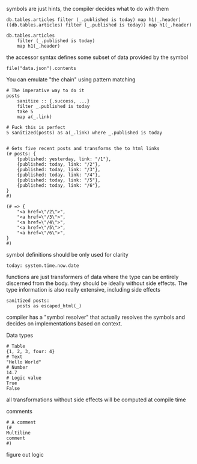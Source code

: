symbols are just hints, the compiler decides what to do with them

```
db.tables.articles filter (_.published is today) map h1(_.header)
((db.tables.articles) filter (_.published is today)) map h1(_.header)

db.tables.articles
    filter (_.published is today)
    map h1(_.header)
```

the accessor syntax defines some subset of data provided by the symbol
```
file("data.json").contents
```

You can emulate "the chain" using pattern matching
```
# The imperative way to do it
posts
    sanitize :: {.success, ...}
    filter _.published is today
    take 5
    map a(_.link)

# Fuck this is perfect
5 sanitized(posts) as a(_.link) where _.published is today


# Gets five recent posts and transforms the to html links
(# posts: {
    {published: yesterday, link: "/1"},
    {published: today, link: "/2"},
    {published: today, link: "/3"},
    {published: today, link: "/4"},
    {published: today, link: "/5"},
    {published: today, link: "/6"},
}
#)

(# => {
    "<a href=\"/2\">",
    "<a href=\"/3\">",
    "<a href=\"/4\">",
    "<a href=\"/5\">",
    "<a href=\"/6\">",
}
#)
```
symbol definitions should be only used for clarity
```
today: system.time.now.date
```
functions are just transformers of data where the type can be entirely discerned from the body.
they should be ideally without side effects. The type information is also really extensive, including side effects
```
sanitized posts:
    posts as escaped_html(_)
```
compiler has a "symbol resolver" that actually resolves the symbols and decides on implementations based on context.

Data types
```
# Table
{1, 2, 3, four: 4}
# Text
"Hello World"
# Number
14.7
# Logic value
True
False

```

all transformations without side effects will be computed at compile time

comments
```
# A comment
(#
Multiline
comment
#)
```
figure out logic